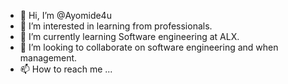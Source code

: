 - 👋 Hi, I’m @Ayomide4u
- 👀 I’m interested in learning from professionals.
- 🌱 I’m currently learning Software engineering at ALX.
- 💞️ I’m looking to collaborate on software engineering and when management.
- 📫 How to reach me ...

<!---
Https://ayomide4u@github.com
Or
Ayomide4u/alx-pre_course.git
--->
